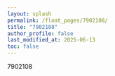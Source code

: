 ```yaml
---
layout: splash
permalink: /float_pages/7902108/
title: "7902108"
author_profile: false
last_modified_at: 2025-06-13
toc: false
---
```

 
7902108
